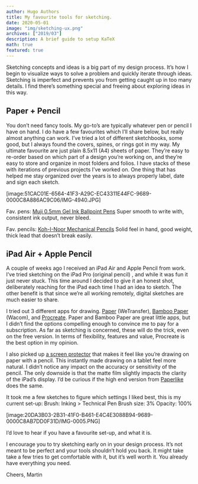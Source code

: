 ```yaml
---
author: Hugo Authors
title: My favourite tools for sketching.
date: 2020-05-01
image: "img/sketching-ux.png"
archives: ["2019/03"]
description: A brief guide to setup KaTeX
math: true
featured: true
---
```


Sketching concepts and ideas is a big part of my design process. It’s how I begin to visualize ways to solve a problem and quickly iterate through ideas. Sketching is imperfect and prevents you from getting caught up in too many details. I find there’s something special and freeing about exploring ideas in this way.

## Paper + Pencil
You don’t need fancy tools. My go-to’s are typically whatever pen or pencil I have on hand. I do have a few favourites which I’ll share below, but really almost anything can work. I’ve tried a lot of different sketchbooks, some good, but I always found the covers, spines, or rings got in my way. My ultimate favourite are just plain 8.5x11 (A4) sheets of paper. They’re easy to re-order based on which part of a design you’re working on, and they’re easy to store and organize in most folders and folios. I have stacks of these with iterations of previous projects I’ve worked on.  One thing that has helped me stay organized over the years is to always properly label, date and sign each sketch. 

[image:51CAC01E-6564-41F3-A29C-EC43311E44FC-9689-0000C8A886AC9C06/IMG-4940.JPG]

Fav. pens: [Muji 0.5mm Gel Ink Ballpoint Pens](https://amzn.to/3aalgOz)
Super smooth to write with, consistent ink output, never bleed. 

Fav. pencils: [Koh-I-Noor Mechanical Pencils](https://amzn.to/3smNax1)
Solid feel in hand, good weight, thick lead that doesn’t break easily. 


## iPad Air + Apple Pencil
A couple of weeks ago I received an iPad Air and Apple Pencil from work. I’ve tried sketching on the iPad Pro (original pencil) , and while it was fun it just never stuck. This time around I decided to give it an honest shot, deliberately reaching for the iPad each time I had an idea to sketch.  The other benefit is that since we’re all working remotely, digital sketches are much easier to share. 

I tried out 3 different apps for drawing. [Paper](https://paper.bywetransfer.com) (WeTransfer), [Bamboo Paper](https://www.wacom.com/en-ca/products/apps-services/bamboo-paper) (Wacom), and [Procreate](https://procreate.art). Paper and Bamboo Paper are great little apps, but I didn’t find the options compelling enough to convince me to pay for a subscription. As far as sketching is concerned, these will do the trick, even on the free version. In terms of flexibility, features and value, Procreate is the best option in my opinion. 

I also picked up [a screen protector](https://amzn.to/3mSOJBJ) that makes it feel like you’re drawing on paper with a pencil. This instantly made drawing on a tablet feel more natural. I didn’t notice any impact on the accuracy or sensitivity of the pencil. The only downside is that the matte film slightly impacts the clarity of the iPad’s display.  I’d be curious if the high end version from [Paperlike](http://paperlike.com) does the same. 

It took me a few sketches to figure which settings I liked best, this is my current set-up: 
Brush: Inking > Technical Pen
Brush size: 3%
Opacity: 100%

[image:20DA3B03-2B31-41F0-B461-E4C4E3088B94-9689-0000C8AB7DD0F31D/IMG-0005.PNG]

I’d love to hear if you have a favourite set-up, and what it is.

I encourage you to try sketching early on in your design process. It’s not meant to be perfect and your tools shouldn’t hold you back. It might take take a few tries to get comfortable with it, but it’s well worth it. You already have everything you need. 

Cheers,
Martin 
